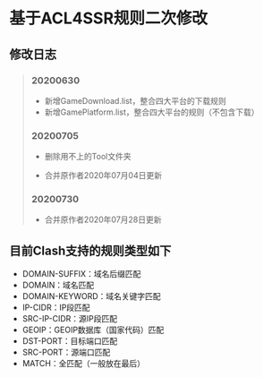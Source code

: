 # 基于ACL4SSR规则二次修改

## 修改日志

>### 20200630
>
>* 新增GameDownload.list，整合四大平台的下载规则
>* 新增GamePlatform.list，整合四大平台的规则（不包含下载）
>
>
>### 20200705
>
>* 删除用不上的Tool文件夹
>
>* 合并原作者2020年07月04日更新
>
>### 20200730
>
>* 合并原作者2020年07月28日更新

## 目前Clash支持的规则类型如下

* DOMAIN-SUFFIX：域名后缀匹配
* DOMAIN：域名匹配
* DOMAIN-KEYWORD：域名关键字匹配
* IP-CIDR：IP段匹配
* SRC-IP-CIDR：源IP段匹配
* GEOIP：GEOIP数据库（国家代码）匹配
* DST-PORT：目标端口匹配
* SRC-PORT：源端口匹配
* MATCH：全匹配（一般放在最后）
